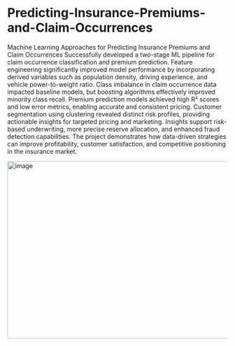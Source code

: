 # Predicting-Insurance-Premiums-and-Claim-Occurrences
Machine Learning Approaches for Predicting Insurance Premiums and Claim Occurrences
Successfully developed a two-stage ML pipeline for claim occurrence classification and premium prediction.
Feature engineering significantly improved model performance by incorporating derived variables such as population density, driving experience, and vehicle power-to-weight ratio.
Class imbalance in claim occurrence data impacted baseline models, but boosting algorithms effectively improved minority class recall.
Premium prediction models achieved high R² scores and low error metrics, enabling accurate and consistent pricing.
Customer segmentation using clustering revealed distinct risk profiles, providing actionable insights for targeted pricing and marketing.
Insights support risk-based underwriting, more precise reserve allocation, and enhanced fraud detection capabilities.
The project demonstrates how data-driven strategies can improve profitability, customer satisfaction, and competitive positioning in the insurance market.

<img width="2844" height="405" alt="image" src="https://github.com/user-attachments/assets/71b3047e-6fcb-4e9b-8585-6ce2b4040106" />
